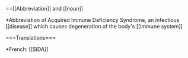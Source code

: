 ==[[Abbreviation]] and [[noun]]

*Abbreviation of Acquired Immune Deficiency Syndrome,  an infectious [[disease]] which causes degeneration of the body's [[immune system]]

===Translations===

*French: [[SIDA]]